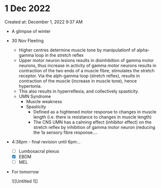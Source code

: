 # 1 Dec 2022

Created at: December 1, 2022 9:37 AM

- A glimpse of winter

- 30 Nov Fleeting
    - Higher centres determine muscle tone by manipulationf of alpha-gamma loop in the stretch reflex
    - Upper motor neuron lesions results in disinhibition of gamma motor neurons, thus increase in activity of gamma motor neurons results in contraction of the two ends of a muscle fibre, stimulates the stretch receptor. Via the alph-gamma loop (stretch reflex), results in contraction of the muscle (increase in muscle tone), hence hypertonia.
    - This also results in hyperreflexia, and collectively spasticity.
    - UMN Syndrome
        - Muscle weakness
        - Spasticity
            - Defined as a hightened motor response to changes in muscle length (i.e. there is resistance to changes in muscle length)
            - The CNS UMN has a calming effect (inhibitor effect) on the stretch reflex by inhibition of gamma motor neuron (reducing the 1a sensory fibre response….
- 4:38pm - final revision until 6pm…
    - [ ]  Lumbosacral plexus
    - [x]  EBDM
    - [ ]  MEL
- For tomorrow
    
    ![[Untitled 1]]